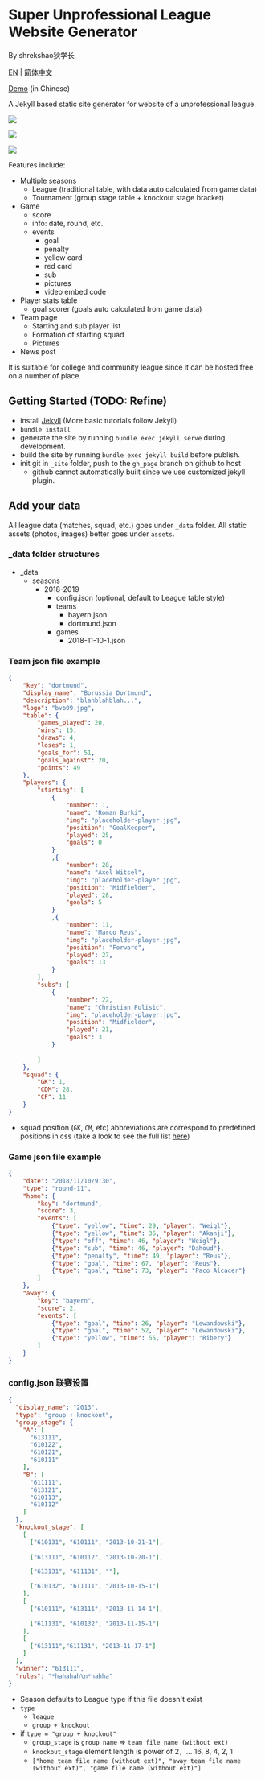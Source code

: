 # Super Unprofessional League Website Generator

By shrekshao狄学长

[EN](#) | [简体中文](../README.md)

[Demo](https://super-unprofessional-league.github.io/super-unprofessional-league-website/) (in Chinese)

A Jekyll based static site generator for website of a unprofessional league.

![](tournament-page.png)

![](team-page.png)

![](game-page.png)

Features include: 
* Multiple seasons
    - League (traditional table, with data auto calculated from game data)
    - Tournament (group stage table + knockout stage bracket)
* Game
    - score
    - info: date, round, etc.
    - events
        - goal
        - penalty
        - yellow card
        - red card
        - sub
        - pictures
        - video embed code
* Player stats table
    - goal scorer (goals auto calculated from game data)
* Team page
    - Starting and sub player list
    - Formation of starting squad
    - Pictures
* News post


It is suitable for college and community league since it can be hosted free on a number of place.

## Getting Started (TODO: Refine)

* install [Jekyll](https://jekyllrb.com/docs/) (More basic tutorials follow Jekyll)
* `bundle install`
* generate the site by running `bundle exec jekyll serve` during development.
* build the site by running `bundle exec jekyll build` before publish.
* init git in `_site` folder, push to the `gh_page` branch on github to host
    * github cannot automatically built since we use customized jekyll plugin.


## Add your data

All league data (matches, squad, etc.) goes under `_data` folder. All static assets (photos, images) better goes under `assets`.

### _data folder structures

* _data
    - seasons
        - 2018-2019
            - config.json (optional, default to League table style)
            - teams
                * bayern.json
                * dortmund.json
            - games
                * 2018-11-10-1.json

### Team json file example

```json
{
    "key": "dortmund",
    "display_name": "Borussia Dortmund",
    "description": "blahblahblah...",
    "logo": "bvb09.jpg",
    "table": {
        "games_played": 20,
        "wins": 15,
        "draws": 4,
        "loses": 1,
        "goals_for": 51,
        "goals_against": 20,
        "points": 49
    },
    "players": {
        "starting": [
            {
                "number": 1,
                "name": "Roman Burki",
                "img": "placeholder-player.jpg",
                "position": "GoalKeeper",
                "played": 25,
                "goals": 0
            }
            ,{
                "number": 28,
                "name": "Axel Witsel",
                "img": "placeholder-player.jpg",
                "position": "Midfielder",
                "played": 28,
                "goals": 5
            }
            ,{
                "number": 11,
                "name": "Marco Reus",
                "img": "placeholder-player.jpg",
                "position": "Forward",
                "played": 27,
                "goals": 13
            }
        ],
        "subs": [
            {
                "number": 22,
                "name": "Christian Pulisic",
                "img": "placeholder-player.jpg",
                "position": "Midfielder",
                "played": 21,
                "goals": 3
            }
            
        ]
    },
    "squad": {
        "GK": 1,
        "CDM": 28,
        "CF": 11
    }
}
```

* squad position (`GK`, `CM`, etc) abbreviations are correspond to predefined positions in css (take a look to see the full list [here](https://github.com/super-unprofessional-league/super-unprofessional-league-website/blob/master/assets/css/custom-football-squad.css#L70))

### Game json file example

```json
{
    "date": "2018/11/10/9:30",
    "type": "round-11",
    "home": {
        "key": "dortmund",
        "score": 3,
        "events": [
            {"type": "yellow", "time": 29, "player": "Weigl"},
            {"type": "yellow", "time": 36, "player": "Akanji"},
            {"type": "off", "time": 46, "player": "Weigl"},
            {"type": "sub", "time": 46, "player": "Dahoud"},
            {"type": "penalty", "time": 49, "player": "Reus"},
            {"type": "goal", "time": 67, "player": "Reus"},
            {"type": "goal", "time": 73, "player": "Paco Alcacer"}
        ]
    },
    "away": {
        "key": "bayern",
        "score": 2,
        "events": [
            {"type": "goal", "time": 26, "player": "Lewandowski"},
            {"type": "goal", "time": 52, "player": "Lewandowski"},
            {"type": "yellow", "time": 55, "player": "Ribery"}
        ]
    }
}
```

### config.json 联赛设置

```json
{
  "display_name": "2013",
  "type": "group + knockout",
  "group_stage": {
    "A": [
      "613111",
      "610122",
      "610121",
      "610111"
    ],
    "B": [
      "611111",
      "613121",
      "610113",
      "610112"
    ]
  },
  "knockout_stage": [
    [
      ["610131", "610111", "2013-10-21-1"],
      
      ["613111", "610112", "2013-10-20-1"],

      ["613131", "611131", ""],

      ["610132", "611111", "2013-10-15-1"]
    ],
    [
      ["610111", "613111", "2013-11-14-1"],
      
      ["611131", "610132", "2013-11-15-1"]
    ],
    [
      ["613111","611131", "2013-11-17-1"]
    ]
  ],
  "winner": "613111",
  "rules": "*hahahah\n*hahha"
}
```

* Season defaults to League type if this file doesn't exist
* `type`
    - `league`
    - `group + knockout`
* if `type = "group + knockout"`
    * `group_stage` is `group name` => `team file name (without ext)`
    * `knockout_stage` element length is power of 2，... 16, 8, 4, 2, 1
    * `["home team file name (without ext)", "away team file name (without ext)", "game file name (without ext)"]`